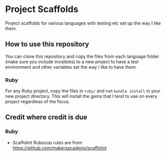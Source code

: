 # Project Scaffolds
Project scaffolds for various languages with testing etc set up the way I like them.

## How to use this repository
You can clone this repository and copy the files from each language folder (make sure you include invisibles) to a new project to have a test environment and other variables set the way I like to have them.

### Ruby
For any Ruby project, copy the files in ```ruby/``` and run ```bundle install``` in your new project directory. This will install the gems that I tend to use on every project regardless of the focus.

## Credit where credit is due
### Ruby
- Scaffolint Rubocop rules are from https://github.com/makersacademy/scaffolint
